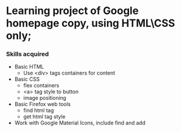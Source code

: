 # Learning project of Google homepage copy, using HTML\CSS only;

### Skills acquired
* Basic HTML
    * Use \<div\> tags containers for content
* Basic CSS
    * flex containers
    * \<a\> tag style to button
    * image positioning
* Basic Firefox web tools
    * find html tag
    * get html tag style
* Work with Google Material Icons, include find and add
